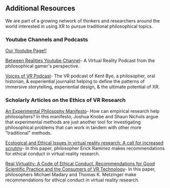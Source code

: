 ## Additional Resources

We are part of a growing network of thinkers and researchers around the world interested in using XR to pursue traditional philosophical topics. 


### Youtube Channels and Podcasts
[Our Youtube Page!!](https://youtu.be/PbUfav7bRh4)

[Between Realities Youtube Channel](https://www.youtube.com/channel/UCeA0Q6k4xll-6q0FZ9IF4OQ)- A Virtual Reality Podcast from the philosophical gamer's perspective.

[Voices of VR Podcast](https://voicesofvr.com/)- The VR podcast of Kent Bye, a philosopher, oral historian, & experiential journalist helping to define the patterns of immersive storytelling, experiential design, & the ultimate potential of XR.

### Scholarly Articles on the Ethics of VR Research

[An Experimental Philosophy Manifesto](https://github.com/vmasc-odu/Virginia-Philosophy-Reality-Lab/blob/main/Philosophy%20Resources/Knobe%20and%20Nichols-%20An%20Experimental%20Philosophy%20Manifesto.pdf)- How can empirical research help philosophers?  In this manifesto, Joshua Knobe and Shaun Nichols argue that experimental methods are just another tool for investigating philosophical problems that can work in tandem with other more "traditional" methods.

[Ecological and Ethical Issues in virtual reality research: A call for increased scrutiny](https://github.com/vmasc-odu/Virginia-Philosophy-Reality-Lab/blob/main/Philosophy%20Resources/Ramirez-%20Ecological%20and%20ethical%20issues%20in%20virtual%20reality%20research-%20A%20call%20for%20increased%20scrutiny.pdf)- In this paper, philosopher Erick Ramiriez makes recommendations for ethical conduct in virtual reality research.

[Real Virtuality: A Code of Ethical Conduct. Recommendations for Good Scientific Practice and the Consumers of VR Technology](https://github.com/vmasc-odu/Virginia-Philosophy-Reality-Lab/blob/main/Philosophy%20Resources/Madary%20%26%20Metzinger-%20Real%20Virtuality%20a%20Code%20of%20Ethical%20Conduct.pdf)- In this paper, philosophers Michael Madary and Thomas K. Metzinger make recommendations for ethical conduct in virtual reality research. 

